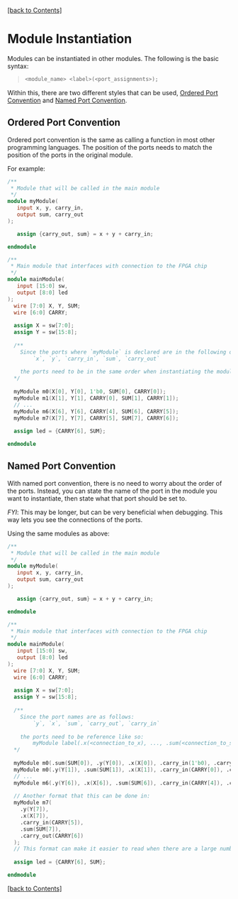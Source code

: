 [[back to Contents]](https://github.com/Amulek1416/verilog-help-sheet/blob/main/README.md)
# Module Instantiation

Modules can be instantiated in other modules. The following is the basic syntax:
>```verilog
><module_name> <label>(<port_assignments>);
>```

Within this, there are two different styles that can be used, [Ordered Port Convention](https://github.com/Amulek1416/verilog-help-sheet/blob/main/module_instantiation.md#ordered-port-convention) and [Named Port Convention](https://github.com/Amulek1416/verilog-help-sheet/blob/main/module_instantiation.md#named-port-convention).

## Ordered Port Convention

Ordered port convention is the same as calling a function in most other programming languages. The position of the ports needs to match the position of the ports in the original module. 

For example:

```verilog
/**
 * Module that will be called in the main module
 */
module myModule(
   input x, y, carry_in,
   output sum, carry_out
);

   assign {carry_out, sum} = x + y + carry_in;

endmodule

/**
 * Main module that interfaces with connection to the FPGA chip
 */
module mainModule(
   input [15:0] sw,
   output [8:0] led
);
  wire [7:0] X, Y, SUM;
  wire [6:0] CARRY;
  
  assign X = sw[7:0];
  assign Y = sw[15:8];
  
  /** 
    Since the ports where `myModule` is declared are in the following order;
        `x`, `y`, `carry_in`, `sum`, `carry_out`
        
    the ports need to be in the same order when instantiating the module
  */ 
  
  myModule m0(X[0], Y[0], 1'b0, SUM[0], CARRY[0]);
  myModule m1(X[1], Y[1], CARRY[0], SUM[1], CARRY[1]);
  // ...
  myModule m6(X[6], Y[6], CARRY[4], SUM[6], CARRY[5]);
  myModule m7(X[7], Y[7], CARRY[5], SUM[7], CARRY[6]);
  
  assign led = {CARRY[6], SUM};

endmodule
```

## Named Port Convention

With named port convention, there is no need to worry about the order of the ports. Instead, you can state the name of the port in the module you want to instantiate, then state what that port should be set to.

*FYI*: This may be longer, but can be very beneficial when debugging. This way lets you see the connections of the ports.

Using the same modules as above:

```verilog
/**
 * Module that will be called in the main module
 */
module myModule(
   input x, y, carry_in,
   output sum, carry_out
);

   assign {carry_out, sum} = x + y + carry_in;

endmodule

/**
 * Main module that interfaces with connection to the FPGA chip
 */
module mainModule(
   input [15:0] sw,
   output [8:0] led
);
  wire [7:0] X, Y, SUM;
  wire [6:0] CARRY;
  
  assign X = sw[7:0];
  assign Y = sw[15:8];
  
  /** 
    Since the port names are as follows: 
        `y`, `x`, `sum`, `carry_out`, `carry_in`
        
    the ports need to be reference like so:
        myModule label(.x(<connection_to_x), ..., .sum(<connection_to_sum>));
  */ 
  
  myModule m0(.sum(SUM[0]), .y(Y[0]), .x(X[0]), .carry_in(1'b0), .carry_out(CARRY[0]));
  myModule m0(.y(Y[1]), .sum(SUM[1]), .x(X[1]), .carry_in(CARRY[0]), .carry_out(CARRY[1]));
  // ...
  myModule m6(.y(Y[6]), .x(X[6]), .sum(SUM[6]), .carry_in(CARRY[4]), .carry_out(CARRY[5]));
  
  // Another format that this can be done in:
  myModule m7(
    .y(Y[7]),  
    .x(X[7]), 
    .carry_in(CARRY[5]), 
    .sum(SUM[7]),
    .carry_out(CARRY[6])
  );
  // This format can make it easier to read when there are a large number of ports
  
  assign led = {CARRY[6], SUM};

endmodule
```
[[back to Contents]](https://github.com/Amulek1416/verilog-help-sheet/blob/main/README.md)
